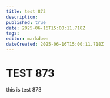 ```yaml
---
title: test 873
description: 
published: true
date: 2025-06-16T15:00:11.718Z
tags: 
editor: markdown
dateCreated: 2025-06-16T15:00:11.718Z
---
```


# TEST 873
this is test 873
